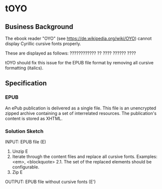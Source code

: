 # tOYO

## Business Background

The ebook reader "OYO" (see https://de.wikipedia.org/wiki/OYO) cannot display Cyrillic cursive fonts
properly. 

These are displayed as follows: ???????????? ?? ???? ?????? ???? 

tOYO should fix this issue for the EPUB file format by removing all cursive formatting (italics).  


## Specification 

### EPUB

An ePub publication is delivered as a single file. 
This file is an unencrypted zipped archive containing a set of interrelated resources.
The publication's content is stored as XHTML. 


### Solution Sketch

INPUT: EPUB file (E) 

1. Unzip E
2. Iterate through the content files and replace all cursive fonts. Examples: \<em></em>, \<blockquote></blockquote>
2.1. The set of the replaced elements should be configurable. 
3. Zip E

OUTPUT: EPUB file without cursive fonts (E')